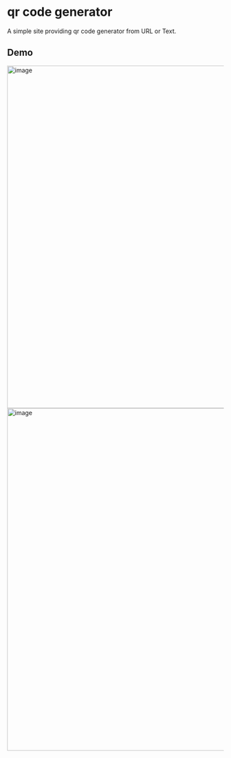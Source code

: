 # qr code generator
A simple site providing qr code generator from URL or Text.

## Demo
<img width="624" height="796" alt="image" src="https://github.com/user-attachments/assets/7af0a0c5-ac51-46c5-8211-e0d77047e918" />
<img width="624" height="796" alt="image" src="https://github.com/user-attachments/assets/e9be614e-fdbe-401d-a744-d14f234e2c7d" />
